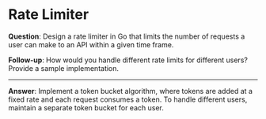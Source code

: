 # Rate Limiter

**Question**: Design a rate limiter in Go that limits the number of requests a user can make to an API within a given time frame.

**Follow-up**: How would you handle different rate limits for different users? Provide a sample implementation.
___
**Answer**: Implement a token bucket algorithm, where tokens are added at a fixed rate and each request consumes a token. To handle different users, maintain a separate token bucket for each user.